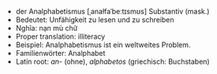 - der Analphabetismus	[ˌanaɫfaˈbeːtɪsmʊs]	Substantiv (mask.)
- Bedeutet: Unfähigkeit zu lesen und zu schreiben
- Nghĩa: nạn mù chữ
- Proper translation: illiteracy
- Beispiel: Analphabetismus ist ein weltweites Problem.
- Familienwörter: Analphabet	
- Latin root: *an-* (ohne), *alphabetos* (griechisch: Buchstaben)